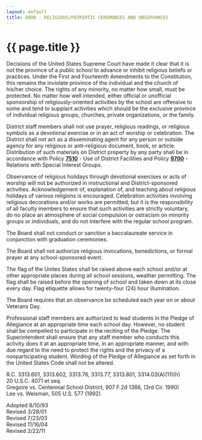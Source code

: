 ```yaml
---
layout: default
title: 8800 - RELIGIOUS/PATRIOTIC CEREMONIES AND OBSERVANCES
---
```


{{ page.title }}
================

Decisions of the United States Supreme Court have made it clear that it
is not the province of a public school to advance or inhibit religious
beliefs or practices. Under the First and Fourteenth Amendments to the
Constitution, this remains the inviolate province of the individual and
the church of his/her choice. The rights of any minority, no matter how
small, must be protected. No matter how well intended, either official
or unofficial sponsorship of religiously-oriented activities by the
school are offensive to some and tend to supplant activities which
should be the exclusive province of individual religious groups,
churches, private organizations, or the family.

District staff members shall not use prayer, religious readings, or
religious symbols as a devotional exercise or in an act of worship or
celebration. The District shall not act as a disseminating agent for any
person or outside agency for any religious or anti-religious document,
book, or article. Distribution of such materials on District property by
any party shall be in accordance with Policy [**7510**](po7510.md) -
Use of District Facilities and Policy [**9700**](po9700.md) - Relations
with Special Interest Groups.

Observance of religious holidays through devotional exercises or acts of
worship will not be authorized in instructional and District-sponsored
activities. Acknowledgement of, explanation of, and teaching about
religious holidays of various religions is encouraged. Celebration
activities involving religious decorations and/or works are permitted,
but it is the responsibility of all faculty members to ensure that such
activities are strictly voluntary, do no place an atmosphere of social
compulsion or ostracism on minority groups or individuals, and do not
interfere with the regular school program.

The Board shall not conduct or sanction a baccalaureate service in
conjunction with graduation ceremonies.

The Board shall not authorize religious invocations, benedictions, or
formal prayer at any school-sponsored event.

The flag of the Unites States shall be raised above each school and/or
at other appropriate places during all school sessions, weather
permitting. The flag shall be raised before the opening of school and
taken down at its close every day. Flag etiquette allows for twenty-four
(24) hour illumination.

The Board requires that an observance be scheduled each year on or about
Veterans Day.

Professional staff members are authorized to lead students in the Pledge
of Allegiance at an appropriate time each school day. However, no
student shall be compelled to participate in the reciting of the Pledge.
The Superintendent shall ensure that any staff member who conducts this
activity does it at an appropriate time, in an appropriate manner, and
with due regard to the need to protect the rights and the privacy of a
nonparticipating student. Wording of the Pledge of Allegiance as set
forth in the United States Code shall not be altered.

R.C. 3313.601, 3313.602, 3313.76, 3313.77, 3313.801, 3314.03(A)(11)(h)\
 20 U.S.C. 4071 et seq.\
 Gregoire vs. Centennial School District, 907 F.2d 1366, (3rd Cir.
1990)\
 Lee vs. Weisman, 505 U.S. 577 (1992)

Adopted 8/10/93\
 Revised 3/28/01\
 Revised 7/23/03\
 Revised 11/16/04\
 Revised 2/22/11
